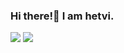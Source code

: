 ### Hi there!👋 I am hetvi.

<img src='https://github-readme-stats.vercel.app/api?username=hetvi955&&show_icons=true&title_color=808080&icon_color=bb2acf&text_color=F5F5F5&bg_color=151515'>



<img src='https://github-readme-stats.vercel.app/api/top-langs/?username=hetvi955'>
